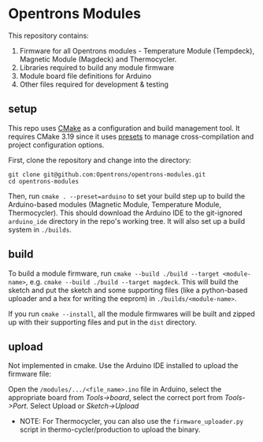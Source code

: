 # Opentrons Modules

This repository contains:
1. Firmware for all Opentrons modules - Temperature Module (Tempdeck),
Magnetic Module (Magdeck) and Thermocycler.
2. Libraries required to build any module firmware
3. Module board file definitions for Arduino
4. Other files required for development & testing

## setup

This repo uses [CMake](https://cmake.org) as a configuration and build management tool. It requires
CMake 3.19 since it uses [presets](https://cmake.org/cmake/help/latest/manual/cmake-presets.7.html)
to manage cross-compilation and project configuration options.

First, clone the repository and change into the directory:

```
git clone git@github.com:Opentrons/opentrons-modules.git
cd opentrons-modules
```

Then, run `cmake . --preset=arduino` to set your build step up to build the Arduino-based modules
(Magnetic Module, Temperature Module, Thermocycler). This should download the Arduino IDE to the
git-ignored `arduino_ide` directory in the repo's working tree. It will also set up a build system
in `./builds`.

## build

To build a module firmware, run `cmake --build ./build --target <module-name>`, e.g.
`cmake --build ./build --target magdeck`. This will build the sketch and put the sketch and some supporting
files (like a python-based uploader and a hex for writing the eeprom) in `./builds/<module-name>`.

If you run `cmake --install`, all the module firmwares will be built and zipped up with their supporting
files and put in the `dist` directory.

## upload

Not implemented in cmake.
Use the Arduino IDE installed to upload the firmware file:

Open the `/modules/.../<file_name>.ino` file in Arduino, select the appropriate board from _Tools->board_,
 select the correct port from _Tools->Port_. Select Upload or _Sketch->Upload_

* NOTE: For Thermocycler, you can also use the `firmware_uploader.py` script in thermo-cycler/production to upload the binary.
